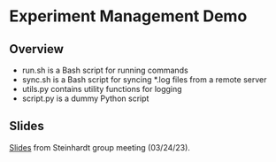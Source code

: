# Experiment Management Demo

## Overview

* run.sh is a Bash script for running commands
* sync.sh is a Bash script for syncing *.log files from a remote server
* utils.py contains utility functions for logging
* script.py is a dummy Python script

## Slides

[Slides](https://docs.google.com/presentation/d/10I_plMARjlYyOc5wHJM3T1PkX2iwfciw5N6FrWSsd-w/edit) from Steinhardt group meeting (03/24/23).

